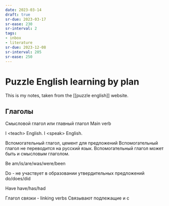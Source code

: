 ```yaml
---
date: 2023-03-14
draft: true
sr-due: 2023-03-17
sr-ease: 230
sr-interval: 2
tags:
- inbox
- literature
sr-due: 2023-12-08
sr-interval: 205
sr-ease: 250
---
```


# Puzzle English learning by plan

This is my notes, taken from the [[puzzle english]] website.

## Глаголы

Смысловой глагол или главный глагол Main verb

I &lt;teach&gt; English. I &lt;speak&gt; English.

Вспомогательный глагол, цемент для предложений Вспомогательный глагол не
переводится на русский язык. Вспомогательный глагол может быть и смысловым
глаголом.

Be am/is/are/was/were/been

Do - не участвует в образовании утвердительных предложений do/does/did

Have have/has/had

Глагол связки - linking verbs Связывают подлежащие и с